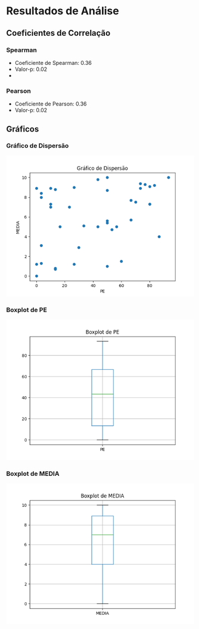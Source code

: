 # Resultados de Análise
## Coeficientes de Correlação

### Spearman
- Coeficiente de Spearman: 0.36
- Valor-p: 0.02
- 
### Pearson
- Coeficiente de Pearson: 0.36
- Valor-p: 0.02

## Gráficos

### Gráfico de Dispersão
![Gráfico de Dispersão](graficos/dispersao.png)

### Boxplot de PE
![Boxplot de PE](graficos/boxplot_pe.png)

### Boxplot de MEDIA
![Boxplot de MEDIA](graficos/boxplot_media.png)
